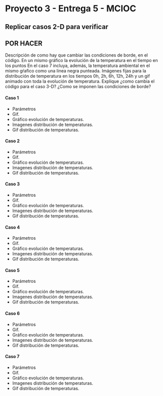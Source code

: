 # Proyecto 3 - Entrega 5 - MCIOC
## Replicar casos 2-D para verificar


## POR HACER
Descripción de como hay que cambiar las condiciones de borde, en el código.
En un mismo gráfico la evolución de la temperatura en el tiempo en los puntos 
En el caso 7 incluya, además, la temperatura ambiental en el mismo gŕafico como una linea negra punteada. 
Imágenes fijas para la distribución de temperatura en los tiempos 0h, 2h, 6h, 12h, 24h y un gif animado con toda la evolución de temperatura. 
Explique ¿como cambia el código para el caso 3-D? ¿Como se imponen las condiciones de borde?

#### Caso 1
- Parámetros
- Gif.
- Gráfico evolución de temperaturas.
- Imagenes distribución de temperaturas.
- Gif distribución de temperaturas.

#### Caso 2
- Parámetros
- Gif.
- Gráfico evolución de temperaturas.
- Imagenes distribución de temperaturas.
- Gif distribución de temperaturas.

#### Caso 3
- Parámetros
- Gif.
- Gráfico evolución de temperaturas.
- Imagenes distribución de temperaturas.
- Gif distribución de temperaturas.

#### Caso 4
- Parámetros
- Gif.
- Gráfico evolución de temperaturas.
- Imagenes distribución de temperaturas.
- Gif distribución de temperaturas.

#### Caso 5
- Parámetros
- Gif.
- Gráfico evolución de temperaturas.
- Imagenes distribución de temperaturas.
- Gif distribución de temperaturas.

#### Caso 6
- Parámetros
- Gif.
- Gráfico evolución de temperaturas.
- Imagenes distribución de temperaturas.
- Gif distribución de temperaturas.

#### Caso 7
- Parámetros
- Gif.
- Gráfico evolución de temperaturas.
- Imagenes distribución de temperaturas.
- Gif distribución de temperaturas.

